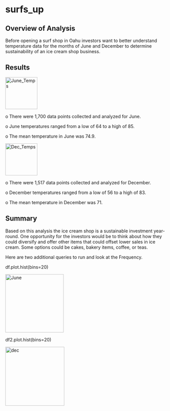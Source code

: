 # surfs_up

## Overview of Analysis

Before opening a surf shop in Oahu investors want to better understand temperature data for the months of June and December to determine sustainability of an ice cream shop business.

## Results

<img width="100" alt="June_Temps" src="https://user-images.githubusercontent.com/96347024/155639945-dcd30098-2020-4cd6-b1f8-95d115952a1c.png">


o There were 1,700 data points collected and analyzed for June.

o June temperatures ranged from a low of 64 to a high of 85.

o The mean temperature in June was 74.9.

<img width="100" alt="Dec_Temps" src="https://user-images.githubusercontent.com/96347024/155639956-a79482ea-3bd5-4e07-8970-370d30b079b7.png">


o There were 1,517 data points collected and analyzed for December.

o December temperatures ranged from a low of 56 to a high of 83.

o The mean temperature in December was 71.

## Summary
Based on this analysis the ice cream shop is a sustainable investment year-round.  One opportunity for the investors would be to think about how they could diversify and offer other items that could offset lower sales in ice cream.  Some options could be cakes, bakery items, coffee, or teas.

Here are two additional queries to run and look at the Frequency.

df.plot.hist(bins=20)

<img width="182" alt="June" src="https://user-images.githubusercontent.com/96347024/155643157-49dc3aa3-be50-4858-a82c-b7b442936a60.png">

df2.plot.hist(bins=20)

<img width="184" alt="dec" src="https://user-images.githubusercontent.com/96347024/155643198-d5a62f0f-5dad-449c-bf0d-e55a97a819f5.png">


